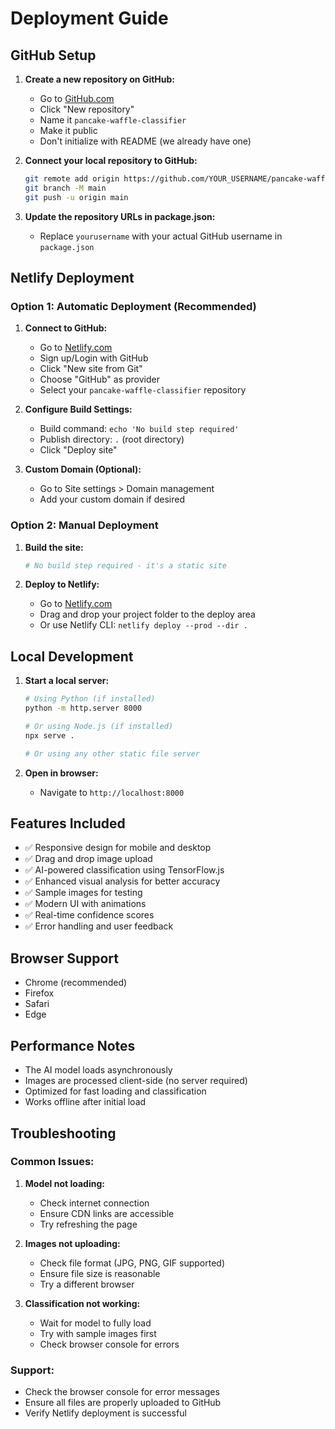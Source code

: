 # Deployment Guide

## GitHub Setup

1. **Create a new repository on GitHub:**
   - Go to [GitHub.com](https://github.com)
   - Click "New repository"
   - Name it `pancake-waffle-classifier`
   - Make it public
   - Don't initialize with README (we already have one)

2. **Connect your local repository to GitHub:**
   ```bash
   git remote add origin https://github.com/YOUR_USERNAME/pancake-waffle-classifier.git
   git branch -M main
   git push -u origin main
   ```

3. **Update the repository URLs in package.json:**
   - Replace `yourusername` with your actual GitHub username in `package.json`

## Netlify Deployment

### Option 1: Automatic Deployment (Recommended)

1. **Connect to GitHub:**
   - Go to [Netlify.com](https://netlify.com)
   - Sign up/Login with GitHub
   - Click "New site from Git"
   - Choose "GitHub" as provider
   - Select your `pancake-waffle-classifier` repository

2. **Configure Build Settings:**
   - Build command: `echo 'No build step required'`
   - Publish directory: `.` (root directory)
   - Click "Deploy site"

3. **Custom Domain (Optional):**
   - Go to Site settings > Domain management
   - Add your custom domain if desired

### Option 2: Manual Deployment

1. **Build the site:**
   ```bash
   # No build step required - it's a static site
   ```

2. **Deploy to Netlify:**
   - Go to [Netlify.com](https://netlify.com)
   - Drag and drop your project folder to the deploy area
   - Or use Netlify CLI: `netlify deploy --prod --dir .`

## Local Development

1. **Start a local server:**
   ```bash
   # Using Python (if installed)
   python -m http.server 8000
   
   # Or using Node.js (if installed)
   npx serve .
   
   # Or using any other static file server
   ```

2. **Open in browser:**
   - Navigate to `http://localhost:8000`

## Features Included

- ✅ Responsive design for mobile and desktop
- ✅ Drag and drop image upload
- ✅ AI-powered classification using TensorFlow.js
- ✅ Enhanced visual analysis for better accuracy
- ✅ Sample images for testing
- ✅ Modern UI with animations
- ✅ Real-time confidence scores
- ✅ Error handling and user feedback

## Browser Support

- Chrome (recommended)
- Firefox
- Safari
- Edge

## Performance Notes

- The AI model loads asynchronously
- Images are processed client-side (no server required)
- Optimized for fast loading and classification
- Works offline after initial load

## Troubleshooting

### Common Issues:

1. **Model not loading:**
   - Check internet connection
   - Ensure CDN links are accessible
   - Try refreshing the page

2. **Images not uploading:**
   - Check file format (JPG, PNG, GIF supported)
   - Ensure file size is reasonable
   - Try a different browser

3. **Classification not working:**
   - Wait for model to fully load
   - Try with sample images first
   - Check browser console for errors

### Support:

- Check the browser console for error messages
- Ensure all files are properly uploaded to GitHub
- Verify Netlify deployment is successful
